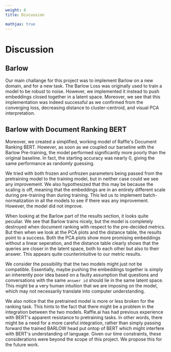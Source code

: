 ```yaml
---
weight: 6
title: Discussion

mathjax: true
---
```


# Discussion

## Barlow
Our main challange for this project was to implement Barlow on a new domain, and for a new task. The Barlow Loss was originally used to train a model to be robust to noise. However, we implemented it instead to push embeddings closed together in a latent space. Moreover, we see that this implementation was indeed successful as we confirmed from the converging loss, decreasing distance to cluster-centroid, and visual PCA interpretation. 

## Barlow with Document Ranking BERT

Moreover, we created a simplified, working model of Raffle's Document Ranking BERT. However, as soon as we coupled our barseline with the Barlow Pre-training, the model performed significantly more poorly than the original baseline. In fact, the starting accuracy was nearly 0, giving the same performance as randomly guessing. 

We tried with both frozen and unfrozen parameters being passed from the pretraining model to the training model, but in neither case could we see any improvement. We also hypothesized that this may be because the scaling is off, meaning that the embeddings are in an entirely different scale during pre-training than during training. This led us to implement batch-normalization in all the models to see if there was any improvement. However, the model did not improve.

When looking at the Barlow part of the results section, it looks quite peculiar. We see that Barlow trains nicely, but the model is completely destroyed when document ranking with respect to the pre-decided metrics. But then when we look at the PCA plots and the distance table, the results point to a success. Both the PCA plots show more promising embeddings without a linear seperation, and the distance table clearly shows that the queries are closer in the latent space, both to each other but also to their answer. This appears quite counterintuitive to our metric results.
 
We consider the possibility that the two models might just not be compatible. Essentially, maybe pushing the embeddings together is simply an inherently poor idea based on a faulty assumption that questions and conversations with the same `answer id` should lie in the same latent space. This might be a very human intuition that we are imposing on the model, which may not necessarily translate into computer understanding. 

We also notice that the pretrained model is more or less broken for the ranking task. This hints to the fact that there might be a problem in the integration between the two models. Raffle.ai has had previous experience with BERT's apparent resistance to pretraining tasks. In other words, there might be a need for a more careful integration, rather than simply passing forward the trained BARLOW head put ontop of BERT which might interfere with BERT's understanding of language. Given our time constraints, these considerations were beyond the scope of this project. We propose this for the future work.
